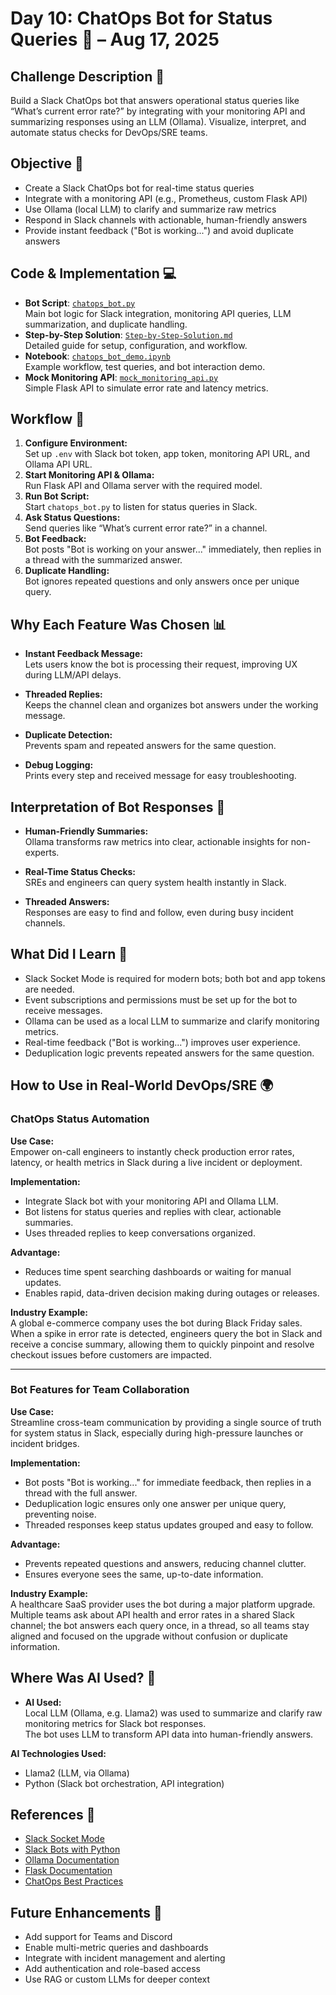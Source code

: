 # Day 10: ChatOps Bot for Status Queries 🤖 – Aug 17, 2025

## Challenge Description 🎯
Build a Slack ChatOps bot that answers operational status queries like “What’s current error rate?” by integrating with your monitoring API and summarizing responses using an LLM (Ollama). Visualize, interpret, and automate status checks for DevOps/SRE teams.

## Objective 🚀
- Create a Slack ChatOps bot for real-time status queries
- Integrate with a monitoring API (e.g., Prometheus, custom Flask API)
- Use Ollama (local LLM) to clarify and summarize raw metrics
- Respond in Slack channels with actionable, human-friendly answers
- Provide instant feedback ("Bot is working...") and avoid duplicate answers

## Code & Implementation 💻
- **Bot Script**: [`chatops_bot.py`](./chatops_bot.py)  
  Main bot logic for Slack integration, monitoring API queries, LLM summarization, and duplicate handling.
- **Step-by-Step Solution**: [`Step-by-Step-Solution.md`](./Step-by-Step-Solution.md)  
  Detailed guide for setup, configuration, and workflow.
- **Notebook**: [`chatops_bot_demo.ipynb`](./chatops_bot_demo.ipynb)  
  Example workflow, test queries, and bot interaction demo.
- **Mock Monitoring API**: [`mock_monitoring_api.py`](./mock_monitoring_api.py)  
  Simple Flask API to simulate error rate and latency metrics.

## Workflow 🔄
1. **Configure Environment:**  
   Set up `.env` with Slack bot token, app token, monitoring API URL, and Ollama API URL.
2. **Start Monitoring API & Ollama:**  
   Run Flask API and Ollama server with the required model.
3. **Run Bot Script:**  
   Start `chatops_bot.py` to listen for status queries in Slack.
4. **Ask Status Questions:**  
   Send queries like “What’s current error rate?” in a channel.
5. **Bot Feedback:**  
   Bot posts "Bot is working on your answer..." immediately, then replies in a thread with the summarized answer.
6. **Duplicate Handling:**  
   Bot ignores repeated questions and only answers once per unique query.

## Why Each Feature Was Chosen 📊

- **Instant Feedback Message:**  
  Lets users know the bot is processing their request, improving UX during LLM/API delays.

- **Threaded Replies:**  
  Keeps the channel clean and organizes bot answers under the working message.

- **Duplicate Detection:**  
  Prevents spam and repeated answers for the same question.

- **Debug Logging:**  
  Prints every step and received message for easy troubleshooting.

## Interpretation of Bot Responses 🧠

- **Human-Friendly Summaries:**  
  Ollama transforms raw metrics into clear, actionable insights for non-experts.

- **Real-Time Status Checks:**  
  SREs and engineers can query system health instantly in Slack.

- **Threaded Answers:**  
  Responses are easy to find and follow, even during busy incident channels.

## What Did I Learn 🧩
- Slack Socket Mode is required for modern bots; both bot and app tokens are needed.
- Event subscriptions and permissions must be set up for the bot to receive messages.
- Ollama can be used as a local LLM to summarize and clarify monitoring metrics.
- Real-time feedback ("Bot is working...") improves user experience.
- Deduplication logic prevents repeated answers for the same question.

## How to Use in Real-World DevOps/SRE 🌍

### ChatOps Status Automation
**Use Case:**  
Empower on-call engineers to instantly check production error rates, latency, or health metrics in Slack during a live incident or deployment.

**Implementation:**  
- Integrate Slack bot with your monitoring API and Ollama LLM.
- Bot listens for status queries and replies with clear, actionable summaries.
- Uses threaded replies to keep conversations organized.

**Advantage:**  
- Reduces time spent searching dashboards or waiting for manual updates.
- Enables rapid, data-driven decision making during outages or releases.

**Industry Example:**  
A global e-commerce company uses the bot during Black Friday sales. When a spike in error rate is detected, engineers query the bot in Slack and receive a concise summary, allowing them to quickly pinpoint and resolve checkout issues before customers are impacted.

---

### Bot Features for Team Collaboration
**Use Case:**  
Streamline cross-team communication by providing a single source of truth for system status in Slack, especially during high-pressure launches or incident bridges.

**Implementation:**  
- Bot posts "Bot is working..." for immediate feedback, then replies in a thread with the full answer.
- Deduplication logic ensures only one answer per unique query, preventing noise.
- Threaded responses keep status updates grouped and easy to follow.

**Advantage:**  
- Prevents repeated questions and answers, reducing channel clutter.
- Ensures everyone sees the same, up-to-date information.

**Industry Example:**  
A healthcare SaaS provider uses the bot during a major platform upgrade. Multiple teams ask about API health and error rates in a shared Slack channel; the bot answers each query once, in a thread, so all teams stay aligned and focused on the upgrade without confusion or duplicate information.

## Where Was AI Used? 🤖

- **AI Used:**  
  Local LLM (Ollama, e.g. Llama2) was used to summarize and clarify raw monitoring metrics for Slack bot responses.  
  The bot uses LLM to transform API data into human-friendly answers.

**AI Technologies Used:**  
- Llama2 (LLM, via Ollama)
- Python (Slack bot orchestration, API integration)

## References 📖
- [Slack Socket Mode](https://api.slack.com/apis/connections/socket)
- [Slack Bots with Python](https://slack.dev/python-slack-sdk/)
- [Ollama Documentation](https://ollama.com/)
- [Flask Documentation](https://flask.palletsprojects.com/)
- [ChatOps Best Practices](https://www.atlassian.com/incident-management/chatops)

## Future Enhancements 🚀
- Add support for Teams and Discord
- Enable multi-metric queries and dashboards
- Integrate with incident management and alerting
- Add authentication and role-based access
- Use RAG or custom LLMs for deeper context


